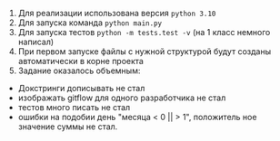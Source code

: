 1) Для реализации использована версия `python 3.10`
2) Для запуска команда `python main.py`
3) Для запуска тестов  `python -m tests.test -v` (на 1 класс немного написал)
4) При первом запуске файлы с нужной структурой будут созданы автоматически в корне проекта
5) Задание оказалось объемным:
-   Докстринги дописывать не стал 
-   изображать gitflow для одного разработчика не стал
-   тестов много писать не стал
-   ошибки на подобии день "месяца < 0 || > 1", положитель ное значение суммы не стал.
